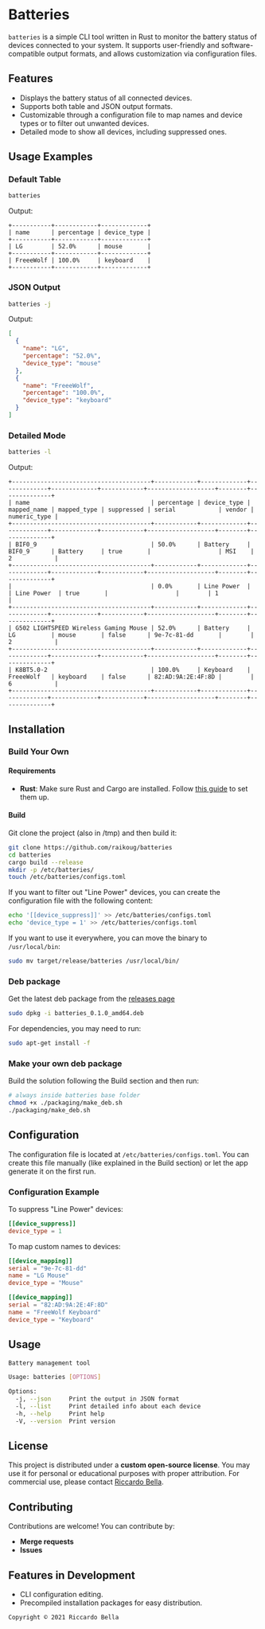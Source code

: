 # Batteries

`batteries` is a simple CLI tool written in Rust to monitor the battery status of devices connected to your system. It supports user-friendly and software-compatible output formats, and allows customization via configuration files.

## Features

- Displays the battery status of all connected devices.
- Supports both table and JSON output formats.
- Customizable through a configuration file to map names and device types or to filter out unwanted devices.
- Detailed mode to show all devices, including suppressed ones.

## Usage Examples

### Default Table
```bash
batteries
```

Output:
```
+-----------+------------+-------------+
| name      | percentage | device_type |
+-----------+------------+-------------+
| LG        | 52.0%      | mouse       |
+-----------+------------+-------------+
| FreeeWolf | 100.0%     | keyboard    |
+-----------+------------+-------------+
```

### JSON Output
```bash
batteries -j
```

Output:
```json
[
  {
    "name": "LG",
    "percentage": "52.0%",
    "device_type": "mouse"
  },
  {
    "name": "FreeeWolf",
    "percentage": "100.0%",
    "device_type": "keyboard"
  }
]
```

### Detailed Mode
```bash
batteries -l
```

Output:
```
+---------------------------------------+------------+-------------+-------------+-------------+------------+-------------------+--------+--------------+
| name                                  | percentage | device_type | mapped_name | mapped_type | suppressed | serial            | vendor | numeric_type |
+---------------------------------------+------------+-------------+-------------+-------------+------------+-------------------+--------+--------------+
| BIF0_9                                | 50.0%      | Battery     | BIF0_9      | Battery     | true       |                   | MSI    | 2            |
+---------------------------------------+------------+-------------+-------------+-------------+------------+-------------------+--------+--------------+
|                                       | 0.0%       | Line Power  |             | Line Power  | true       |                   |        | 1            |
+---------------------------------------+------------+-------------+-------------+-------------+------------+-------------------+--------+--------------+
| G502 LIGHTSPEED Wireless Gaming Mouse | 52.0%      | Battery     | LG          | mouse       | false      | 9e-7c-81-dd       |        | 2            |
+---------------------------------------+------------+-------------+-------------+-------------+------------+-------------------+--------+--------------+
| K8BT5.0-2                             | 100.0%     | Keyboard    | FreeeWolf   | keyboard    | false      | 82:AD:9A:2E:4F:8D |        | 6            |
+---------------------------------------+------------+-------------+-------------+-------------+------------+-------------------+--------+--------------+
```

## Installation

### Build Your Own

#### Requirements

- **Rust**: Make sure Rust and Cargo are installed. Follow [this guide](https://www.rust-lang.org/tools/install) to set them up.

#### Build

Git clone the project (also in /tmp) and then build it:
```bash
git clone https://github.com/raikoug/batteries
cd batteries
cargo build --release
mkdir -p /etc/batteries/
touch /etc/batteries/configs.toml
```

If you want to filter out "Line Power" devices, you can create the configuration file with the following content:
```bash
echo '[[device_suppress]]' >> /etc/batteries/configs.toml
echo 'device_type = 1' >> /etc/batteries/configs.toml
```

If you want to use it everywhere, you can move the binary to `/usr/local/bin`:
```bash
sudo mv target/release/batteries /usr/local/bin/
```

### Deb package
Get the latest deb package from the [releases page](https://github.com/raikoug/batteries/releases)
```bash
sudo dpkg -i batteries_0.1.0_amd64.deb
```
For dependencies, you may need to run:
```bash
sudo apt-get install -f
```

### Make your own deb package
Build the solution following the Build section and then run:
```bash
# always inside batteries base folder
chmod +x ./packaging/make_deb.sh
./packaging/make_deb.sh
```

## Configuration

The configuration file is located at `/etc/batteries/configs.toml`. You can create this file manually (like explained in the Build section) or let the app generate it on the first run.

### Configuration Example

To suppress "Line Power" devices:
```toml
[[device_suppress]]
device_type = 1
```

To map custom names to devices:
```toml
[[device_mapping]]
serial = "9e-7c-81-dd"
name = "LG Mouse"
device_type = "Mouse"

[[device_mapping]]
serial = "82:AD:9A:2E:4F:8D"
name = "FreeWolf Keyboard"
device_type = "Keyboard"
```

## Usage

```bash
Battery management tool

Usage: batteries [OPTIONS]

Options:
  -j, --json     Print the output in JSON format
  -l, --list     Print detailed info about each device
  -h, --help     Print help
  -V, --version  Print version
```

## License

This project is distributed under a **custom open-source license**. You may use it for personal or educational purposes with proper attribution. For commercial use, please contact 
[Riccardo Bella](mailto:raikoug@gmail.com).

## Contributing

Contributions are welcome! You can contribute by:
- **Merge requests**
- **Issues**

## Features in Development

- CLI configuration editing.
- Precompiled installation packages for easy distribution.


```
Copyright © 2021 Riccardo Bella
```